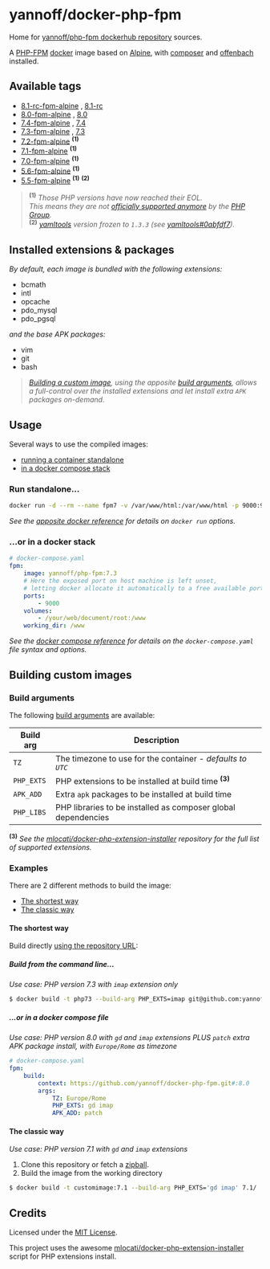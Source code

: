 # yannoff/docker-php-fpm

Home for [yannoff/php-fpm dockerhub repository](https://hub.docker.com/repository/docker/yannoff/php-fpm "dockerhub") sources.

A [PHP-FPM](http://php.net/manual/fr/install.fpm.php "PHP FastCGI Process Manager") [docker](https://www.docker.com/ "docker") image based on [Alpine](https://alpinelinux.org/ "Alpine Linux"), with [composer](https://getcomposer.org/ "composer") and [offenbach](https://github.com/yannoff/offenbach) installed.

## Available tags

- [8.1-rc-fpm-alpine](https://github.com/yannoff/docker-php-fpm/blob/master/8.1-rc/Dockerfile)
, [8.1-rc](https://github.com/yannoff/docker-php-fpm/blob/master/8.1-rc/Dockerfile)
- [8.0-fpm-alpine](https://github.com/yannoff/docker-php-fpm/blob/master/8.0/Dockerfile)
, [8.0](https://github.com/yannoff/docker-php-fpm/blob/master/8.0/Dockerfile)
- [7.4-fpm-alpine](https://github.com/yannoff/docker-php-fpm/blob/master/7.4/Dockerfile)
, [7.4](https://github.com/yannoff/docker-php-fpm/blob/master/7.4/Dockerfile)
- [7.3-fpm-alpine](https://github.com/yannoff/docker-php-fpm/blob/master/7.3/Dockerfile)
, [7.3](https://github.com/yannoff/docker-php-fpm/blob/master/7.3/Dockerfile)
- [7.2-fpm-alpine](https://github.com/yannoff/docker-php-fpm/blob/master/7.2/Dockerfile) <sup>**(1)**</sup>
- [7.1-fpm-alpine](https://github.com/yannoff/docker-php-fpm/blob/master/7.1/Dockerfile) <sup>**(1)**</sup>
- [7.0-fpm-alpine](https://github.com/yannoff/docker-php-fpm/blob/master/7.0/Dockerfile) <sup>**(1)**</sup>
- [5.6-fpm-alpine](https://github.com/yannoff/docker-php-fpm/blob/master/5.6/Dockerfile) <sup>**(1)**</sup>
- [5.5-fpm-alpine](https://github.com/yannoff/docker-php-fpm/blob/master/5.5/Dockerfile) <sup>**(1)**</sup> <sup>**(2)**</sup>

> <sup>**(1)**</sup> _Those PHP versions have now reached their EOL.<br/>
> This means they are not [officially supported anymore](https://www.php.net/supported-versions.php) by the [PHP Group](https://www.php.net/credits.php)._<br/>
> <sup>**(2)**</sup> _[yamltools](https://github.com/yannoff/yamltools) version frozen to `1.3.3` (see [yamltools#0abfdf7](https://github.com/yannoff/yamltools/commit/0abfdf7c727db62062a24d2e3ec351d38abcd3f6))._

## Installed extensions & packages

_By default, each image is bundled with the following extensions:_

- bcmath
- intl
- opcache
- pdo_mysql
- pdo_pgsql

_and the base APK packages:_

- vim
- git
- bash


> _[Building a custom image](https://github.com/yannoff/docker-php-fpm/#building-custom-images),_
>_using the apposite [build arguments](https://docs.docker.com/engine/reference/commandline/build/#set-build-time-variables---build-arg),_
> _allows a full-control over the installed extensions and let install extra `APK` packages on-demand._


## Usage


Several ways to use the compiled images:

- [running a container standalone](#run-standalone)
- [in a docker compose stack](#or-in-a-docker-stack)

### Run standalone...


```bash
docker run -d --rm --name fpm7 -v /var/www/html:/var/www/html -p 9000:9001 yannoff/php-fpm:7.3
```

_See the [apposite docker reference](https://docs.docker.com/engine/reference/run/) for details on `docker run` options._


### ...or in a docker stack

```yaml
# docker-compose.yaml
fpm:
    image: yannoff/php-fpm:7.3
    # Here the exposed port on host machine is left unset,
    # letting docker allocate it automatically to a free available port
    ports:
        - 9000
    volumes:
        - /your/web/document/root:/www
    working_dir: /www 

```

_See the [docker compose reference](https://docs.docker.com/compose/compose-file/) for details on the `docker-compose.yaml` file syntax and options._

## Building custom images

### Build arguments

The following [build arguments](https://docs.docker.com/engine/reference/commandline/build/#set-build-time-variables---build-arg) are available:

| Build arg  | Description                                                             |
|---         |---                                                                      |
| `TZ`       | The timezone to use for the container - *defaults to `UTC`*             |
| `PHP_EXTS` | PHP extensions to be installed at build time <sup>**(3)**</sup>         |
| `APK_ADD`  | Extra `apk` packages to be installed at build time                      |
| `PHP_LIBS` | PHP libraries to be installed as composer global dependencies           |


**<sup>(3)</sup>** _See the [mlocati/docker-php-extension-installer](https://github.com/mlocati/docker-php-extension-installer#supported-php-extensions) repository for the full list of supported extensions._

### Examples

There are 2 different methods to build the image:

- [The shortest way](#the-shortest-way)
- [The classic way](#the-classic-way)


#### The shortest way

Build directly [using the repository URL](https://docs.docker.com/engine/reference/commandline/build/#git-repositories):

##### Build from the command line...

_Use case: PHP version 7.3 with `imap` extension only_

```bash
$ docker build -t php73 --build-arg PHP_EXTS=imap git@github.com:yannoff/docker-php-fpm.git#:7.3
```

##### ...or in a docker compose file

_Use case: PHP version 8.0 with `gd` and `imap` extensions PLUS `patch` extra APK package install, with `Europe/Rome` as timezone_

```yaml
# docker-compose.yaml
fpm:
    build:
        context: https://github.com/yannoff/docker-php-fpm.git#:8.0
        args:
            TZ: Europe/Rome
            PHP_EXTS: gd imap
            APK_ADD: patch
```


#### The classic way

_Use case: PHP version 7.1 with `gd` and `imap` extensions_

1. Clone this repository or fetch a [zipball](https://github.com/yannoff/docker-php-fpm/archive/master.zip).
2. Build the image from the working directory


```bash
$ docker build -t customimage:7.1 --build-arg PHP_EXTS='gd imap' 7.1/
```


## Credits

Licensed under the [MIT License](https://github.com/yannoff/docker-php-fpm/blob/master/LICENSE).

This project uses the awesome [mlocati/docker-php-extension-installer](https://github.com/mlocati/docker-php-extension-installer) script for PHP extensions install.
